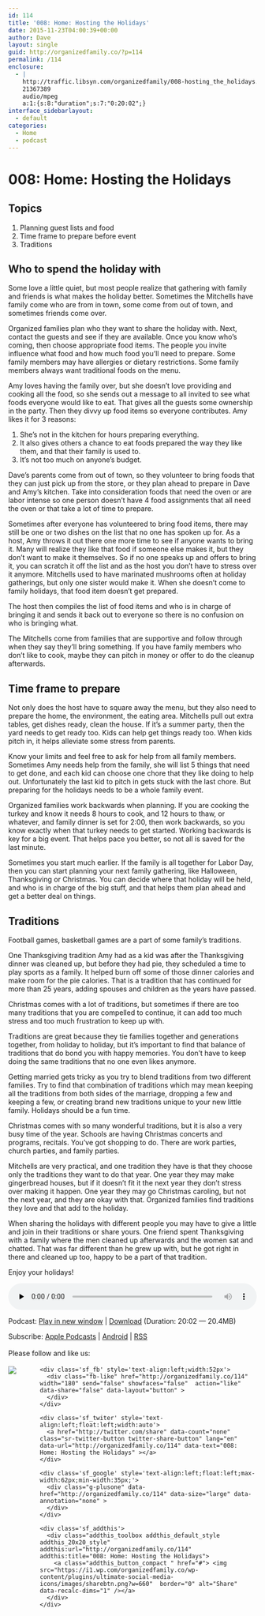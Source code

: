 ```yaml
---
id: 114
title: '008: Home: Hosting the Holidays'
date: 2015-11-23T04:00:39+00:00
author: Dave
layout: single
guid: http://organizedfamily.co/?p=114
permalink: /114
enclosure:
  - |
    http://traffic.libsyn.com/organizedfamily/008-hosting_the_holidays.mp3
    21367389
    audio/mpeg
    a:1:{s:8:"duration";s:7:"0:20:02";}
interface_sidebarlayout:
  - default
categories:
  - Home
  - podcast
---
```

# 008: Home: Hosting the Holidays

## Topics

  1. Planning guest lists and food
  2. Time frame to prepare before event
  3. Traditions

## Who to spend the holiday with

Some love a little quiet, but most people realize that gathering with family and friends is what makes the holiday better. Sometimes the Mitchells have family come who are from in town, some come from out of town, and sometimes friends come over.

Organized families plan who they want to share the holiday with. Next, contact the guests and see if they are available. Once you know who&#8217;s coming, then choose appropriate food items. The people you invite influence what food and how much food you&#8217;ll need to prepare. Some family members may have allergies or dietary restrictions. Some family members always want traditional foods on the menu.

Amy loves having the family over, but she doesn&#8217;t love providing and cooking all the food, so she sends out a message to all invited to see what foods everyone would like to eat. That gives all the guests some ownership in the party. Then they divvy up food items so everyone contributes. Amy likes it for 3 reasons:

  1. She&#8217;s not in the kitchen for hours preparing everything. 
  2. It also gives others a chance to eat foods prepared the way they like them, and that their family is used to.
  3. It&#8217;s not too much on anyone&#8217;s budget.

Dave&#8217;s parents come from out of town, so they volunteer to bring foods that they can just pick up from the store, or they plan ahead to prepare in Dave and Amy&#8217;s kitchen. Take into consideration foods that need the oven or are labor intense so one person doesn&#8217;t have 4 food assignments that all need the oven or that take a lot of time to prepare.

Sometimes after everyone has volunteered to bring food items, there may still be one or two dishes on the list that no one has spoken up for. As a host, Amy throws it out there one more time to see if anyone wants to bring it. Many will realize they like that food if someone else makes it, but they don&#8217;t want to make it themselves. So if no one speaks up and offers to bring it, you can scratch it off the list and as the host you don&#8217;t have to stress over it anymore. Mitchells used to have marinated mushrooms often at holiday gatherings, but only one sister would make it. When she doesn&#8217;t come to family holidays, that food item doesn&#8217;t get prepared.

The host then compiles the list of food items and who is in charge of bringing it and sends it back out to everyone so there is no confusion on who is bringing what.

The Mitchells come from families that are supportive and follow through when they say they&#8217;ll bring something. If you have family members who don&#8217;t like to cook, maybe they can pitch in money or offer to do the cleanup afterwards.

## Time frame to prepare

Not only does the host have to square away the menu, but they also need to prepare the home, the environment, the eating area. Mitchells pull out extra tables, get dishes ready, clean the house. If it&#8217;s a summer party, then the yard needs to get ready too. Kids can help get things ready too. When kids pitch in, it helps alleviate some stress from parents.

Know your limits and feel free to ask for help from all family members. Sometimes Amy needs help from the family, she will list 5 things that need to get done, and each kid can choose one chore that they like doing to help out. Unfortunately the last kid to pitch in gets stuck with the last chore. But preparing for the holidays needs to be a whole family event.

Organized families work backwards when planning. If you are cooking the turkey and know it needs 8 hours to cook, and 12 hours to thaw, or whatever, and family dinner is set for 2:00, then work backwards, so you know exactly when that turkey needs to get started. Working backwards is key for a big event. That helps pace you better, so not all is saved for the last minute.

Sometimes you start much earlier. If the family is all together for Labor Day, then you can start planning your next family gathering, like Halloween, Thanksgiving or Christmas. You can decide where that holiday will be held, and who is in charge of the big stuff, and that helps them plan ahead and get a better deal on things.

## Traditions

Football games, basketball games are a part of some family&#8217;s traditions.

One Thanksgiving tradition Amy had as a kid was after the Thanksgiving dinner was cleaned up, but before they had pie, they scheduled a time to play sports as a family. It helped burn off some of those dinner calories and make room for the pie calories. That is a tradition that has continued for more than 25 years, adding spouses and children as the years have passed.

Christmas comes with a lot of traditions, but sometimes if there are too many traditions that you are compelled to continue, it can add too much stress and too much frustration to keep up with.

Traditions are great because they tie families together and generations together, from holiday to holiday, but it&#8217;s important to find that balance of traditions that do bond you with happy memories. You don&#8217;t have to keep doing the same traditions that no one even likes anymore.

Getting married gets tricky as you try to blend traditions from two different families. Try to find that combination of traditions which may mean keeping all the traditions from both sides of the marriage, dropping a few and keeping a few, or creating brand new traditions unique to your new little family. Holidays should be a fun time.

Christmas comes with so many wonderful traditions, but it is also a very busy time of the year. Schools are having Christmas concerts and programs, recitals. You&#8217;ve got shopping to do. There are work parties, church parties, and family parties.

Mitchells are very practical, and one tradition they have is that they choose only the traditions they want to do that year. One year they may make gingerbread houses, but if it doesn&#8217;t fit it the next year they don&#8217;t stress over making it happen. One year they may go Christmas caroling, but not the next year, and they are okay with that. Organized families find traditions they love and that add to the holiday.

When sharing the holidays with different people you may have to give a little and join in their traditions or share yours. One friend spent Thanksgiving with a family where the men cleaned up afterwards and the women sat and chatted. That was far different than he grew up with, but he got right in there and cleaned up too, happy to be a part of that tradition.

Enjoy your holidays!

<div class="powerpress_player" id="powerpress_player_5329">
  <audio class="wp-audio-shortcode" id="audio-114-9" preload="none" style="width: 100%;" controls="controls"><source type="audio/mpeg" src="http://traffic.libsyn.com/organizedfamily/008-hosting_the_holidays.mp3?_=9" /><a href="http://traffic.libsyn.com/organizedfamily/008-hosting_the_holidays.mp3">http://traffic.libsyn.com/organizedfamily/008-hosting_the_holidays.mp3</a></audio>
</div>

<p class="powerpress_links powerpress_links_mp3">
  Podcast: <a href="http://traffic.libsyn.com/organizedfamily/008-hosting_the_holidays.mp3" class="powerpress_link_pinw" target="_blank" title="Play in new window" onclick="return powerpress_pinw('http://organizedfamily.co/?powerpress_pinw=114-podcast');" rel="nofollow">Play in new window</a> | <a href="http://traffic.libsyn.com/organizedfamily/008-hosting_the_holidays.mp3" class="powerpress_link_d" title="Download" rel="nofollow" download="008-hosting_the_holidays.mp3">Download</a> (Duration: 20:02 &#8212; 20.4MB)
</p>

<p class="powerpress_links powerpress_subscribe_links">
  Subscribe: <a href="https://itunes.apple.com/us/podcast/organized-family/id1047979605?mt=2&ls=1#episodeGuid=http%3A%2F%2Forganizedfamily.co%2F%3Fp%3D114" class="powerpress_link_subscribe powerpress_link_subscribe_itunes" title="Subscribe on Apple Podcasts" rel="nofollow">Apple Podcasts</a> | <a href="http://subscribeonandroid.com/organizedfamily.co/feed/podcast" class="powerpress_link_subscribe powerpress_link_subscribe_android" title="Subscribe on Android" rel="nofollow">Android</a> | <a href="http://organizedfamily.co/feed/podcast" class="powerpress_link_subscribe powerpress_link_subscribe_rss" title="Subscribe via RSS" rel="nofollow">RSS</a>
</p>

<div class='sfsi_Sicons' style='width: 100%; display: inline-block; vertical-align: middle; text-align:left'>
  <div style='margin:0px 8px 0px 0px; line-height: 24px'>
    <span>Please follow and like us:</span>
  </div>
  
  <div class='sfsi_socialwpr'>
    <div class='sf_subscrbe' style='text-align:left;float:left;width:64px'>
      <a href="http://www.specificfeeds.com/widget/emailsubscribe/MTc5ODgx/OA==/" target="_blank"><img src="https://i2.wp.com/organizedfamily.co/wp-content/plugins/ultimate-social-media-icons/images/follow_subscribe.png?w=660" data-recalc-dims="1" /></a>
    </div>
    
    <div class='sf_fb' style='text-align:left;width:52px'>
      <div class="fb-like" href="http://organizedfamily.co/114" width="180" send="false" showfaces="false"  action="like" data-share="false" data-layout="button" >
      </div>
    </div>
    
    <div class='sf_twiter' style='text-align:left;float:left;width:auto'>
      <a href="http://twitter.com/share" data-count="none" class="sr-twitter-button twitter-share-button" lang="en" data-url="http://organizedfamily.co/114" data-text="008: Home: Hosting the Holidays" ></a>
    </div>
    
    <div class='sf_google' style='text-align:left;float:left;max-width:62px;min-width:35px;'>
      <div class="g-plusone" data-href="http://organizedfamily.co/114" data-size="large" data-annotation="none" >
      </div>
    </div>
    
    <div class='sf_addthis'>
      <div class="addthis_toolbox addthis_default_style addthis_20x20_style" addthis:url="http://organizedfamily.co/114" addthis:title="008: Home: Hosting the Holidays">
        <a class="addthis_button_compact " href="#"> <img src="https://i1.wp.com/organizedfamily.co/wp-content/plugins/ultimate-social-media-icons/images/sharebtn.png?w=660"  border="0" alt="Share" data-recalc-dims="1" /></a>
      </div>
    </div>
  </div>
</div>